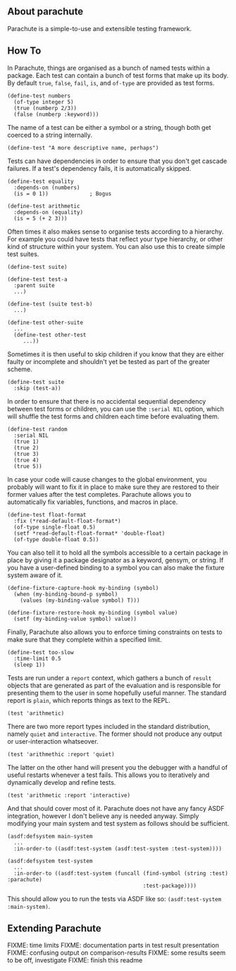 ## About parachute
Parachute is a simple-to-use and extensible testing framework.

## How To
In Parachute, things are organised as a bunch of named tests within a package. Each test can contain a bunch of test forms that make up its body. By default `true`, `false`, `fail`, `is`, and `of-type` are provided as test forms.

    (define-test numbers
      (of-type integer 5)
      (true (numberp 2/3))
      (false (numberp :keyword)))

The name of a test can be either a symbol or a string, though both get coerced to a string internally.

    (define-test "A more descriptive name, perhaps")

Tests can have dependencies in order to ensure that you don't get cascade failures. If a test's dependency fails, it is automatically skipped.

    (define-test equality
      :depends-on (numbers)
      (is = 0 1))             ; Bogus

    (define-test arithmetic
      :depends-on (equality)
      (is = 5 (+ 2 3)))

Often times it also makes sense to organise tests according to a hierarchy. For example you could have tests that reflect your type hierarchy, or other kind of structure within your system. You can also use this to create simple test suites.

    (define-test suite)

    (define-test test-a
      :parent suite
      ...)

    (define-test (suite test-b)
      ...)

    (define-test other-suite
      ...
      (define-test other-test
         ...))

Sometimes it is then useful to skip children if you know that they are either faulty or incomplete and shouldn't yet be tested as part of the greater scheme.

    (define-test suite
      :skip (test-a))

In order to ensure that there is no accidental sequential dependency between test forms or children, you can use the `:serial NIL` option, which will shuffle the test forms and children each time before evaluating them.

    (define-test random
      :serial NIL
      (true 1)
      (true 2)
      (true 3)
      (true 4)
      (true 5))

In case your code will cause changes to the global environment, you probably will want to fix it in place to make sure they are restored to their former values after the test completes. Parachute allows you to automatically fix variables, functions, and macros in place.

    (define-test float-format
      :fix (*read-default-float-format*)
      (of-type single-float 0.5)
      (setf *read-default-float-format* 'double-float)
      (of-type double-float 0.5))

You can also tell it to hold all the symbols accessible to a certain package in place by giving it a package designator as a keyword, gensym, or string. If you have a user-defined binding to a symbol you can also make the fixture system aware of it.

    (define-fixture-capture-hook my-binding (symbol)
      (when (my-binding-bound-p symbol)
        (values (my-binding-value symbol) T)))

    (define-fixture-restore-hook my-binding (symbol value)
      (setf (my-binding-value symbol) value))

Finally, Parachute also allows you to enforce timing constraints on tests to make sure that they complete within a specified limit.

    (define-test too-slow
      :time-limit 0.5
      (sleep 1))

Tests are run under a `report` context, which gathers a bunch of `result` objects that are generated as part of the evaluation and is responsible for presenting them to the user in some hopefully useful manner. The standard report is `plain`, which reports things as text to the REPL.

    (test 'arithmetic)

There are two more report types included in the standard distribution, namely `quiet` and `interactive`. The former should not produce any output or user-interaction whatseover.

    (test 'arithmethic :report 'quiet)

The latter on the other hand will present you the debugger with a handful of useful restarts whenever a test fails. This allows you to iteratively and dynamically develop and refine tests.

    (test 'arithmetic :report 'interactive)

And that should cover most of it. Parachute does not have any fancy ASDF integration, however I don't believe any is needed anyway. Simply modifying your main system and test system as follows should be sufficient.

    (asdf:defsystem main-system
      ...
      :in-order-to ((asdf:test-system (asdf:test-system :test-system))))

    (asdf:defsystem test-system
      ...
      :in-order-to ((asdf:test-system (funcall (find-symbol (string :test) :parachute) 
                                               :test-package))))

This should allow you to run the tests via ASDF like so: `(asdf:test-system :main-system)`.

## Extending Parachute
FIXME: time limits
FIXME: documentation parts in test result presentation
FIXME: confusing output on comparison-results
FIXME: some results seem to be off, investigate
FIXME: finish this readme
